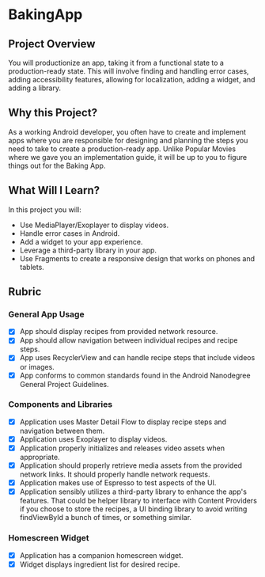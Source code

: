 # BakingApp


## Project Overview
You will productionize an app, taking it from a functional state to a production-ready state. 
This will involve finding and handling error cases, adding accessibility features, allowing for localization, adding a widget, and adding a library.

## Why this Project?
As a working Android developer, you often have to create and implement apps where you are responsible for designing and planning the steps you need to take to create a production-ready app. 
Unlike Popular Movies where we gave you an implementation guide, it will be up to you to figure things out for the Baking App.

## What Will I Learn?
In this project you will:
* Use MediaPlayer/Exoplayer to display videos.
* Handle error cases in Android.
* Add a widget to your app experience.
* Leverage a third-party library in your app.
* Use Fragments to create a responsive design that works on phones and tablets.

## Rubric

### General App Usage
- [x] App should display recipes from provided network resource.
- [x] App should allow navigation between individual recipes and recipe steps.
- [x] App uses RecyclerView and can handle recipe steps that include videos or images.
- [x] App conforms to common standards found in the Android Nanodegree General Project Guidelines.

### Components and Libraries
- [x] Application uses Master Detail Flow to display recipe steps and navigation between them.
- [x] Application uses Exoplayer to display videos.
- [x] Application properly initializes and releases video assets when appropriate.
- [x] Application should properly retrieve media assets from the provided network links. It should properly handle network requests.
- [x] Application makes use of Espresso to test aspects of the UI.
- [x] Application sensibly utilizes a third-party library to enhance the app's features. That could be helper library to interface with Content Providers if you choose to store the recipes, a UI binding library to avoid writing findViewById a bunch of times, or something similar.

### Homescreen Widget
- [x] Application has a companion homescreen widget.
- [x] Widget displays ingredient list for desired recipe.
